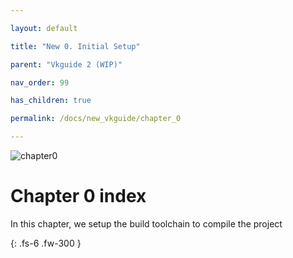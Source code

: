 ---
layout: default
title: "New 0. Initial Setup"
parent: "Vkguide 2 (WIP)"
nav_order: 99
has_children: true
permalink: /docs/new_vkguide/chapter_0
---
![chapter0]({{site.baseurl}}/diagrams/chapter0.png)


# Chapter 0 index


In this chapter, we setup the build toolchain to compile the project

{: .fs-6 .fw-300 }

